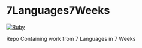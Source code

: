 # 7Languages7Weeks

[![Ruby](https://github.com/neo1908/7Languages7Weeks/actions/workflows/ruby.yml/badge.svg)](https://github.com/neo1908/7Languages7Weeks/actions/workflows/ruby.yml)

Repo Containing work from 7 Languages in 7 Weeks
